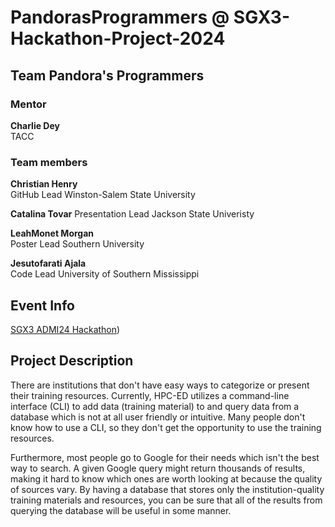 # PandorasProgrammers @ SGX3-Hackathon-Project-2024

## Team Pandora's Programmers

### Mentor
**Charlie Dey**       
TACC

### Team members
**Christian Henry**   
GitHub Lead 
Winston-Salem State University

**Catalina Tovar** 
Presentation Lead
Jackson State Univeristy

**LeahMonet Morgan**  
Poster Lead
Southern University

**Jesutofarati Ajala**   
Code Lead
University of Southern Mississippi

## Event Info
[SGX3 ADMI24 Hackathon](https://hackhpc.github.io/sgx3admi24/))


## Project Description
There are institutions that don't have easy ways to categorize or present their training resources. Currently, HPC-ED utilizes a command-line interface (CLI) to add data (training material) to and query data from a database which is not at all user friendly or intuitive. Many people don't know how to use a CLI, so they don't get the opportunity to use the training resources.

Furthermore, most people go to Google for their needs which isn't the best way to search. A given Google query might return thousands of results, making it hard to know which ones are worth looking at because the quality of sources vary. By having a database that stores only the institution-quality training materials and resources, you can be sure that all of the results from querying the database will be useful in some manner.
